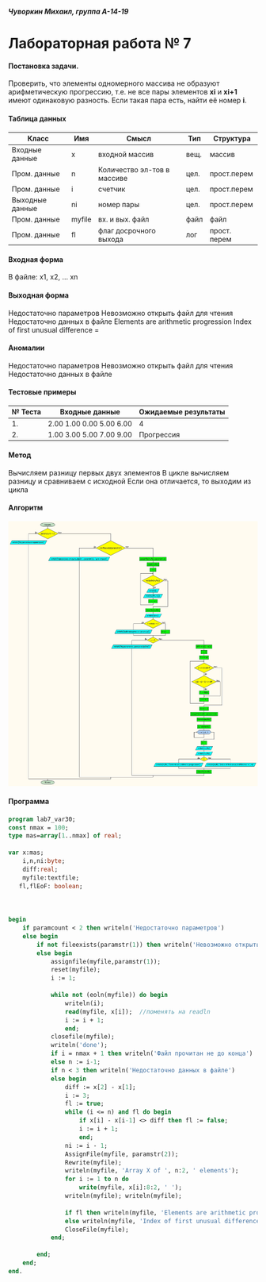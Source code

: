 **_Чуворкин Михаил, группа А-14-19_**
# Лабораторная работа № 7

#### Постановка задачи.
Проверить, что элементы одномерного массива не образуют арифметическую прогрессию, т.е. не все пары элементов **xi** и **xi+1** имеют одинаковую разность. Если такая пара есть, найти её номер **i**.


#### Таблица данных

Класс | Имя | Смысл | Тип | Структура |
---- | --- | ----- | --- | --------- |
Входные данные | x | входной массив | вещ. | массив |
Пром. данные  | n | Количество эл-тов в массиве  | цел.   |  прост.перем |
Пром. данные  | i | счетчик | цел. | прост.перем |
Выходные данные  | ni | номер пары | цел. | прост.перем |
Пром. данные  | myfile | вх. и вых. файл | файл | файл |
Пром. данные | fl | флаг досрочного выхода | лог | прост. перем |


#### Входная форма
В файле:
x1, x2, ... xn


#### Выходная форма
Недостаточно параметров
Невозможно открыть файл для чтения
Недостаточно данных в файле
Elements are arithmetic progression
Index of first unusual difference =
#### Аномалии
Недостаточно параметров
Невозможно открыть файл для чтения
Недостаточно данных в файле
#### Тестовые примеры
№ Теста | Входные данные | Ожидаемые результаты |
------- | ------------- | -------------------- |
1.| 2.00     1.00     0.00     5.00     6.00 | 4 |
2.| 1.00     3.00     5.00     7.00     9.00 | Прогрессия |

#### Метод
Вычисляем разницу первых двух элементов
В цикле вычисляем разницу и сравниваем с исходной
Если она отличается, то выходим из цикла
#### Алгоритм
![Алгоритм](alg.jpg)

#### Программа
```pascal
program lab7_var30;
const nmax = 100;
type mas=array[1..nmax] of real;

var x:mas;
	i,n,ni:byte;
	diff:real;
	myfile:textfile;
   fl,flEoF: boolean;



begin
	if paramcount < 2 then writeln('Недостаточно параметров')
	else begin
		if not fileexists(paramstr(1)) then writeln('Невозможно открыть файл ',paramstr(1),' для чтения')
		else begin
			assignfile(myfile,paramstr(1));
			reset(myfile);
			i := 1;

			while not (eoln(myfile)) do begin
				writeln(i);
				read(myfile, x[i]);  //поменять на readln
				i := i + 1;
				end;
			closefile(myfile);
			writeln('done');
			if i = nmax + 1 then writeln('Файл прочитан не до конца')
			else n := i-1;
			if n < 3 then writeln('Недостаточно данных в файле')
			else begin
				diff := x[2] - x[1];
				i := 3;
				fl := true;
				while (i <= n) and fl do begin
					if x[i] - x[i-1] <> diff then fl := false;
					i := i + 1;
					end;
				ni := i - 1;
				AssignFile(myfile, paramstr(2));
				Rewrite(myfile);
				writeln(myfile, 'Array X of ', n:2, ' elements');
				for i := 1 to n do
					write(myfile, x[i]:8:2, ' ');
				writeln(myfile); writeln(myfile);

				if fl then writeln(myfile, 'Elements are arithmetic progression ')
				else writeln(myfile, 'Index of first unusual difference = ', ni);
				CloseFile(myfile);
			end;

		end;
	end;
end.

```
